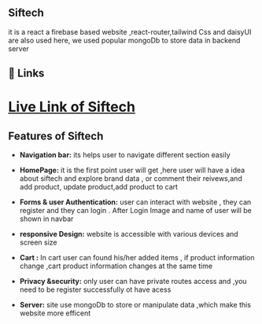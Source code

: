 
## Siftech

it is a react a firebase based website ,react-router,tailwind Css and daisyUI are also
used here,
we used popular mongoDb to store data in backend server
## 🔗 Links
 # [Live Link of Siftech](https://siftech-siftab.surge.sh/)

## Features  of Siftech

- **Navigation bar:** its helps user to navigate different section easily
- **HomePage:** it is the first point user will get ,here user will have a idea about siftech and explore brand data , or comment their reivews,and add product, update product,add product to cart
- **Forms & user Authentication:** user can interact with website , they can register and they can login . After Login Image and name of user  will be shown in navbar
- **responsive Design:** website is accessible with various devices and screen size
- **Cart :** In cart user can found his/her added items , if product information change ,cart product information changes at the same time 

- **Privacy &security:** only user can have private routes access and ,you need to be register successfully ot have acess
- **Server:** site use mongoDb to store or manipulate data ,which make this website more efficent 